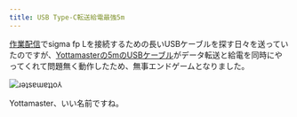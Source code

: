 ```yaml
---
title: USB Type-C転送給電最強5m
---
```

[作業配信](https://www.youtube.com/c/r7kamura)でsigma fp Lを接続するための長いUSBケーブルを探す日々を送っていたのですが、[Yottamasterの5mのUSBケーブル](https://www.amazon.co.jp/dp/B09Y1BY75P)がデータ転送と給電を同時にやってくれて問題無く動作したため、無事エンドゲームとなりました。

![](https://lh3.googleusercontent.com/2Bv8uVu7_C7CI2dYATcRz9N0YaqP4X0z3MA8UivuIgZdbTC1SUsYpFr2IdTngsnu3Y0Wu_mKOsIlh4JSHhdbUMc2J9zE1zL-mAl1WE8j2rO-p2JFS7fEgC4IbNH36Zut6rKS3G96awIv9Jq5gbA "ɹǝʇsɐɯɐʇʇo⅄")

Yottamaster、いい名前ですね。
